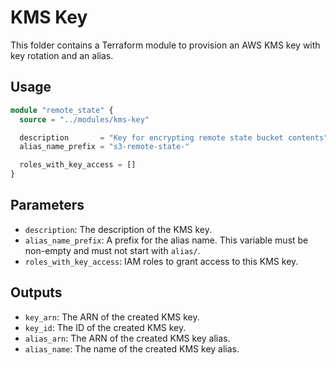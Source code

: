 # KMS Key

This folder contains a Terraform module to provision an AWS KMS key with key
rotation and an alias.

## Usage

```terraform
module "remote_state" {
  source = "../modules/kms-key"

  description       = "Key for encrypting remote state bucket contents"
  alias_name_prefix = "s3-remote-state-"

  roles_with_key_access = []
}
```

## Parameters

- `description`: The description of the KMS key.
- `alias_name_prefix`: A prefix for the alias name. This variable must be
  non-empty and must not start with `alias/`.
- `roles_with_key_access`: IAM roles to grant access to this KMS key.

## Outputs

- `key_arn`: The ARN of the created KMS key.
- `key_id`: The ID of the created KMS key.
- `alias_arn`: The ARN of the created KMS key alias.
- `alias_name`: The name of the created KMS key alias.
